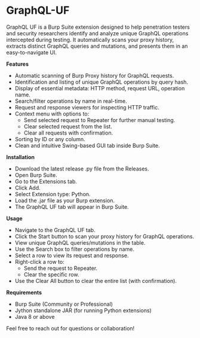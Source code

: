# GraphQL-UF
GraphQL UF is a Burp Suite extension designed to help penetration testers and security researchers identify and analyze unique GraphQL operations intercepted during testing. It automatically scans your proxy history, extracts distinct GraphQL queries and mutations, and presents them in an easy-to-navigate UI.

**Features**
* Automatic scanning of Burp Proxy history for GraphQL requests.
* Identification and listing of unique GraphQL operations by query hash.
* Display of essential metadata: HTTP method, request URL, operation name.
* Search/filter operations by name in real-time.
* Request and response viewers for inspecting HTTP traffic.
* Context menu with options to:
  * Send selected request to Repeater for further manual testing.
  * Clear selected request from the list.
  * Clear all requests with confirmation.
* Sorting by ID or any column.
* Clean and intuitive Swing-based GUI tab inside Burp Suite.

**Installation**
* Download the latest release .py file from the Releases.
* Open Burp Suite.
* Go to the Extensions tab.
* Click Add.
* Select Extension type: Python.
* Load the .jar file as your Burp extension.
* The GraphQL UF tab will appear in Burp Suite.
  
**Usage**
* Navigate to the GraphQL UF tab.
* Click the Start button to scan your proxy history for GraphQL operations.
* View unique GraphQL queries/mutations in the table.
* Use the Search box to filter operations by name.
* Select a row to view its request and response.
* Right-click a row to:
  * Send the request to Repeater.
  * Clear the specific row.
* Use the Clear All button to clear the entire list (with confirmation).

**Requirements**
* Burp Suite (Community or Professional)
* Jython standalone JAR (for running Python extensions)
* Java 8 or above

Feel free to reach out for questions or collaboration!

